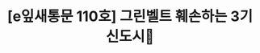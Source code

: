 ---
href: 'https://stib.ee/jAb1#new_tab'
title: '[e잎새통문 110호] 그린벨트 훼손하는 3기 신도시🙅'
img: '/_assets/110.jpg'
---